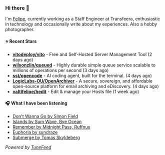 ### Hi there 👋

I'm [Felipe](https://felipevm.com), currently working as a Staff Engineer at Transfeera, enthusiastic in technology and occasionally write about my experiences. Also a hobby photographer.

#### ⭐ Recent Stars
- **[vitodeploy/vito](https://github.com/vitodeploy/vito)** - Free and Self-Hosted  Server Management Tool (2 days ago)
- **[wilsonzlin/queued](https://github.com/wilsonzlin/queued)** - Highly durable simple queue service scalable to millions of operations per second (3 days ago)
- **[sst/opencode](https://github.com/sst/opencode)** - AI coding agent, built for the terminal. (4 days ago)
- **[LogicLabs-OU/OpenArchiver](https://github.com/LogicLabs-OU/OpenArchiver)** - A secure, sovereign, and affordable open-source platform for email archiving and eDiscovery. (4 days ago)
- **[valtlfelipe/hedit](https://github.com/valtlfelipe/hedit)** - Edit &amp; manage your Hosts file (1 week ago)

#### 🎧 What I have been listening
- [Don&#39;t Wanna Go by Simon Field](https://open.spotify.com/track/43zjba3yvvD5kOEtgNfT7c)
- [Islands by Sum Wave, Bye Ocean](https://open.spotify.com/track/0CkGdGFDrMMnFDao3X9I79)
- [Remember by Midnight Pass, Ruffnux](https://open.spotify.com/track/6JqO8gCbkx5eekwKyTr71o)
- [Euphoria by sundraze](https://open.spotify.com/track/0qARFZEwpBgx1tlIVWP4YS)
- [Submerge by Tomas Skyldeberg](https://open.spotify.com/track/4BVvVQCnjImm9pmwn7sCWd)

_Powered by [TuneFeed](https://tunefeed.app?ref=github.com)_
